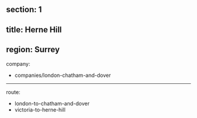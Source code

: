 section: 1
----
title: Herne Hill
----
region: Surrey
----
company:
- companies/london-chatham-and-dover
----
route:
- london-to-chatham-and-dover
- victoria-to-herne-hill
